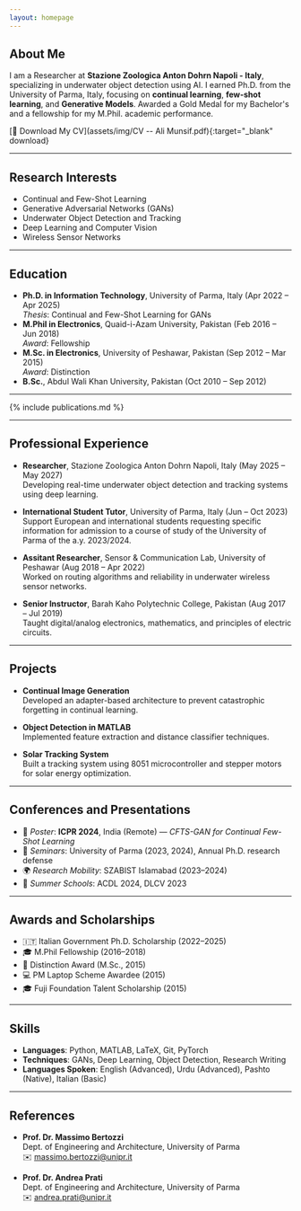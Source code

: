 ```yaml
---
layout: homepage
---
```


## About Me

I am a Researcher at **Stazione Zoologica Anton Dohrn Napoli - Italy**, specializing in underwater
object detection using AI. I earned Ph.D. from the University of Parma, Italy, focusing on
**continual learning**, **few-shot learning**, and **Generative Models**. Awarded a Gold Medal for my
Bachelor's and a fellowship for my M.Phil. academic performance.

[📄 Download My CV](assets/img/CV -- Ali Munsif.pdf){:target="_blank" download}

---


## Research Interests

- Continual and Few-Shot Learning  
- Generative Adversarial Networks (GANs)  
- Underwater Object Detection and Tracking  
- Deep Learning and Computer Vision  
- Wireless Sensor Networks

---

## Education

- **Ph.D. in Information Technology**, University of Parma, Italy (Apr 2022 – Apr 2025)  
  _Thesis_: Continual and Few-Shot Learning for GANs  
- **M.Phil in Electronics**, Quaid-i-Azam University, Pakistan (Feb 2016 – Jun 2018)  
  _Award_: Fellowship 
- **M.Sc. in Electronics**, University of Peshawar, Pakistan (Sep 2012 – Mar 2015)  
  _Award_: Distinction  
- **B.Sc.**, Abdul Wali Khan University, Pakistan (Oct 2010 – Sep 2012)  
  

---


{% include publications.md %}

---
## Professional Experience

- **Researcher**, Stazione Zoologica Anton Dohrn Napoli, Italy (May 2025 – May 2027)  
  Developing real-time underwater object detection and tracking systems using deep learning.

- **International Student Tutor**, University of Parma, Italy (Jun – Oct 2023)
  Support European and international students requesting specific information for admission to a course of study of the University of Parma of the a.y.
  2023/2024.

- **Assitant Researcher**, Sensor & Communication Lab, University of Peshawar (Aug 2018 – Apr 2022)  
  Worked on routing algorithms and reliability in underwater wireless sensor networks.

- **Senior Instructor**, Barah Kaho Polytechnic College, Pakistan (Aug 2017 – Jul 2019)  
  Taught digital/analog electronics, mathematics, and principles of electric circuits.

---

## Projects

- **Continual Image Generation**  
  Developed an adapter-based architecture to prevent catastrophic forgetting in continual learning.

- **Object Detection in MATLAB**  
  Implemented feature extraction and distance classifier techniques.

- **Solar Tracking System**  
  Built a tracking system using 8051 microcontroller and stepper motors for solar energy optimization.

---

## Conferences and Presentations

- 🧾 *Poster*: **ICPR 2024**, India (Remote) — _CFTS-GAN for Continual Few-Shot Learning_  
- 🔬 *Seminars*: University of Parma (2023, 2024), Annual Ph.D. research defense  
- 🌍 *Research Mobility*: SZABIST Islamabad (2023–2024)  
- 🧠 *Summer Schools*: ACDL 2024, DLCV 2023

---

## Awards and Scholarships

- 🇮🇹 Italian Government Ph.D. Scholarship (2022–2025)  
- 🎓 M.Phil Fellowship (2016–2018)  
- 🥇 Distinction Award (M.Sc., 2015)  
- 💻 PM Laptop Scheme Awardee (2015)  
- 🎓 Fuji Foundation Talent Scholarship (2015)

---

## Skills

- **Languages**: Python, MATLAB, LaTeX, Git, PyTorch  
- **Techniques**: GANs, Deep Learning, Object Detection, Research Writing  
- **Languages Spoken**: English (Advanced), Urdu (Advanced), Pashto (Native), Italian (Basic)

---

## References

- **Prof. Dr. Massimo Bertozzi**  
  Dept. of Engineering and Architecture, University of Parma  
  ✉️ [massimo.bertozzi@unipr.it](mailto:massimo.bertozzi@unipr.it)

- **Prof. Dr. Andrea Prati**  
  Dept. of Engineering and Architecture, University of Parma  
  ✉️ [andrea.prati@unipr.it](mailto:andrea.prati@unipr.it)
